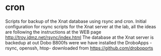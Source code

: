 # cron
Scripts for backup of the Xnat database using rsync and cron. 
Initial configuration for rsync scripts for the Xnat server at the lab, all the ideas are following the instructions at the WEB page http://troy.jdmz.net/rsync/index.html
The database at the Xnat server is backedup at out Dobo B800fs were we have installed the DroboApps -rsync, openssh, htop- downloaded from https://github.com/droboports 
